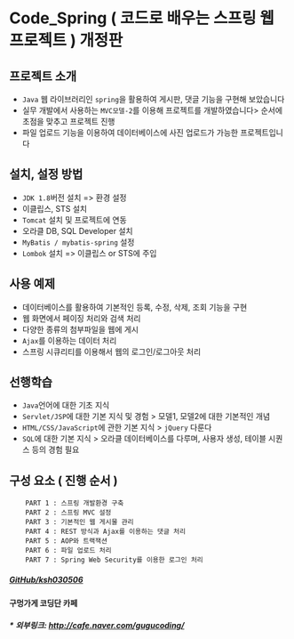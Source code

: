 # Code_Spring ( 코드로 배우는 스프링 웹 프로젝트 ) 개정판

## 프로젝트 소개
* ```Java``` 웹 라이브러리인 ```spring```을 활용하여 게시판, 댓글 기능을 구현해 보았습니다
* 실무 개발에서 사용하는 ```MVC모델-2```를 이용해 프로젝트를 개발하였습니다> 순서에 초점을 맞추고 프로젝트 진행
* 파일 업로드 기능을 이용하여 데이터베이스에 사진 업로드가 가능한 프로젝트입니다

## 설치, 설정 방법
* ```JDK 1.8```버전 설치 => 환경 설정
* 이클립스, STS 설치
* ```Tomcat``` 설치 및 프로젝트에 연동
* 오라클 DB, SQL Developer 설치
* ```MyBatis / mybatis-spring``` 설정
* ```Lombok``` 설치 => 이클립스 or STS에 주입

## 사용 예제
* 데이터베이스를 활용하여 기본적인 등록, 수정, 삭제, 조회 기능을 구현
* 웹 화면에서 페이징 처리와 검색 처리
* 다양한 종류의 첨부파일을 웹에 게시
* ```Ajax```를 이용하는 데이터 처리
* 스프링 시큐리티를 이용해서 웹의 로그인/로그아웃 처리

## 선행학습
* ```Java```언어에 대한 기초 지식
* ```Servlet/JSP```에 대한 기본 지식 및 경험 > 모델1, 모델2에 대한 기본적인 개념
* ```HTML/CSS/JavaScript```에 관한 기본 지식 > ```jQuery``` 다룬다
* ```SQL```에 대한 기본 지식 > 오라클 데이터베이스를 다루며, 사용자 생성, 테이블 시퀀스 등의 경험 필요

## 구성 요소 ( 진행 순서 )
```
    PART 1 : 스프링 개발환경 구축
    PART 2 : 스프링 MVC 설정
    PART 3 : 기본적인 웹 게시물 관리
    PART 4 : REST 방식과 Ajax를 이용하는 댓글 처리
    PART 5 : AOP와 트랙잭션
    PART 6 : 파일 업로드 처리
    PART 7 : Spring Web Security를 이용한 로그인 처리
```


##### [GitHub/ksh030506](https://github.com/ksh030506)

#### 구멍가게 코딩단 카페
##### * 외부링크: <http://cafe.naver.com/gugucoding/>
